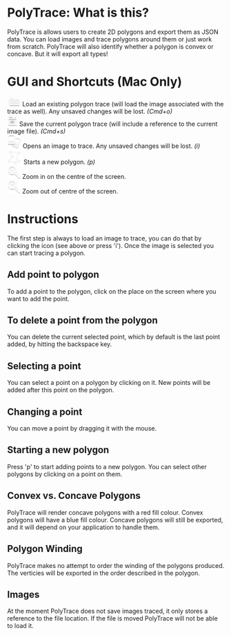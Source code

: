 
# PolyTrace: What is this?

PolyTrace is allows users to create 2D polygons and export them as JSON data. You can load images and trace polygons around them or just work from scratch. PolyTrace will also identify whether a polygon is convex or concave. But it will export all types!

# GUI and Shortcuts (Mac Only)
![Load Existing Polygon Definition](data/folder.png)
Load an existing polygon trace (will load the image associated with the trace as well). Any unsaved changes will be lost. _(Cmd+o)_  
![Save Current Polygon Definition](data/save.png)
Save the current polygon trace (will include a reference to the current image file). _(Cmd+s)_  
![Select Image to Trace](data/picture.png)
Opens an image to trace. Any unsaved changes will be lost. _(i)_  
![Start New Polygon](data/polygon.png)
Starts a new polygon. _(p)_  
![Zoom In](data/zoomin.png)
Zoom in on the centre of the screen.  
![Zoom Out](data/zoomout.png)
Zoom out of centre of the screen.  

# Instructions

The first step is always to load an image to trace, you can do that by clicking the icon (see above or press 'i'). Once the image is selected you can start tracing a polygon.

## Add point to polygon
To add a point to the polygon, click on the place on the screen where you want to add the point.

## To delete a point from the polygon
You can delete the current selected point, which by default is the last point added, by hitting the backspace key.

## Selecting a point
You can select a point on a polygon by clicking on it. New points will be added after this point on the polygon.

## Changing a point
You can move a point by dragging it with the mouse.

## Starting a new polygon
Press 'p' to start adding points to a new polygon. You can select other polygons by clicking on a point on them.

## Convex vs. Concave Polygons
PolyTrace will render concave polygons with a red fill colour. Convex polygons will have a blue fill colour. Concave polygons will still be exported, and it will depend on your application to handle them.

## Polygon Winding
PolyTrace makes no attempt to order the winding of the polygons produced. The verticies will be exported in the order described in the polygon. 

## Images
At the moment PolyTrace does not save images traced, it only stores a reference to the file location. If the file is moved PolyTrace will not be able to load it.